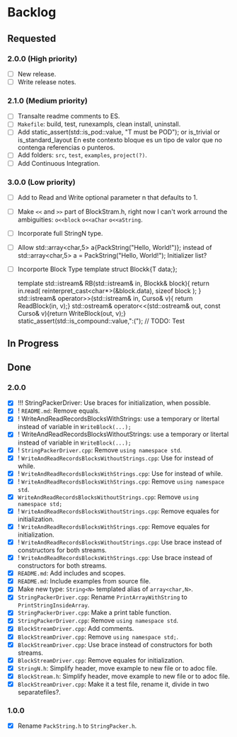 # Backlog
## Requested
### 2.0.0 (High priority)
- [ ] New release.
- [ ] Write release notes.
### 2.1.0 (Medium priority)
- [ ] Transalte readme comments to ES.
- [ ] `Makefile`: build, test, runexampls, clean install, uninstall.
- [ ] Add static_assert(std::is_pod<T>::value, "T must be POD");
	or
	is_trivial
	or
	is_standard_layout
	En este contexto bloque es un tipo de valor que no contenga referencias o punteros. 
- [ ] Add folders: `src`, `test`, `examples`, `project(?)`.
- [ ] Add Continuous Integration.
### 3.0.0 (Low priority)
- [ ] Add to Read and Write optional parameter n that defaults to 1.
- [ ] Make `<<` and `>>` part of BlockStram.h, right now I can't work arround the ambiguities: `o<<block` `o<<aChar` `o<<aString`.
- [ ] Incorporate full StringN type.
- [ ] Allow 
std::array<char,5> a{PackString("Hello, World!")}; 
instead of 
std::array<char,5> a = PackString("Hello, World!");
Initializer list?
- [ ] Incorporte Block Type
	template<typename T>
	struct Blockk{T data;};

	template<typename T>
	std::istream& RB(std::istream& in, Blockk<T>& block){
		return in.read(
			reinterpret_cast<char*>(&block.data),
			sizeof block
		);
	}
	std::istream& operator>>(std::istream& in, Curso& v){ return ReadBlock(in, v);}
	std::ostream& operator<<(std::ostream& out, const Curso& v){return WriteBlock(out, v);}
	static_assert(std::is_compound<T>::value,":("); // TODO: Test

## In Progress

## Done
### 2.0.0
- [x] !!! StringPackerDriver: Use braces for initialization, when possible.
- [x] ! `README.md`: Remove equals.
- [x] ! WriteAndReadRecordsBlocksWithStrings: use a temporary or litertal instead of variable in `WriteBlock(...);`
- [x] ! WriteAndReadRecordsBlocksWithoutStrings: use a temporary or litertal instead of variable in `WriteBlock(...);`
- [x] ! `StringPackerDriver.cpp`: Remove `using namespace std`.
- [x] ! `WriteAndReadRecordsBlocksWithoutStrings.cpp`: Use for instead of while.
- [x] ! `WriteAndReadRecordsBlocksWithStrings.cpp`: Use for instead of while.
- [x] ! `WriteAndReadRecordsBlocksWithStrings.cpp`: Remove `using namespace std`.
- [x] `WriteAndReadRecordsBlocksWithoutStrings.cpp`: Remove `using namespace std;`
- [x] ! `WriteAndReadRecordsBlocksWithoutStrings.cpp`: Remove equales for initialization.
- [x] ! `WriteAndReadRecordsBlocksWithStrings.cpp`: Remove equales for initialization.
- [x] ! `WriteAndReadRecordsBlocksWithoutStrings.cpp`: Use brace instead of constructors for both streams.
- [x] ! `WriteAndReadRecordsBlocksWithStrings.cpp`: Use brace instead of constructors for both streams.
- [x] `README.md`: Add includes and scopes.
- [x] `README.md`: Include examples from source file.
- [x] Make new type: `String<N>` templated alias of `array<char,N>`.
- [x] `StringPackerDriver.cpp`: Rename `PrintArrayWithString` to `PrintStringInsideArray`.
- [x] `StringPackerDriver.cpp`: Make a print table function.
- [x] `StringPackerDriver.cpp`: Remove `using namespace std`.
- [x] `BlockStreamDriver.cpp`: Add comments.
- [x] `BlockStreamDriver.cpp`: Remove `using namespace std;`.
- [x] `BlockStreamDriver.cpp`: Use brace instead of constructors for both streams.
- [x] `BlockStreamDriver.cpp`: Remove equales for initialization.
- [x] `StringN.h`: Simplify header, move example to new file or to adoc file.
- [x] `BlockStream.h`: Simplify header, move example to new file or to adoc file.
- [x] `BlockStreamDriver.cpp`: Make it a test file, rename it, divide in two separatefiles?.
### 1.0.0
- [x] Rename `PackString.h` to `StringPacker.h`.
